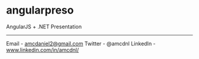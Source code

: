 angularpreso
============

AngularJS + .NET Presentation


---

Email - amcdaniel2@gmail.com
Twitter - @amcdnl
LinkedIn - www.linkedin.com/in/amcdnl/
